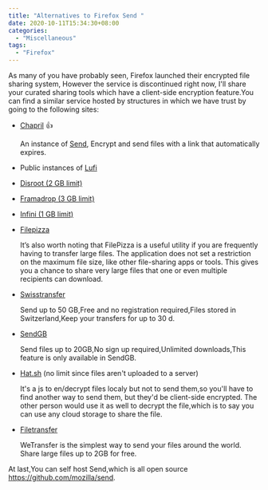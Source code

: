 ```yaml
---
title: "Alternatives to Firefox Send "
date: 2020-10-11T15:34:30+08:00
categories:
  - "Miscellaneous"
tags:
  - "Firefox"
---
```


As many of you have probably seen, Firefox launched their encrypted file sharing system, However the service is discontinued right now, I'll share your curated sharing tools which have a client-side encryption feature.You can find a similar service hosted by structures in which we have trust by going to the following sites:
<!--more-->

- [Chapril](https://drop.chapril.org/) 👍

   An instance of [Send](https://github.com/mozilla/send), Encrypt and send files with a link that automatically expires.

- Public instances of [Lufi](https://github.com/ldidry/lufi)

- [Disroot (2 GB limit)](https://upload.disroot.org/)

- [Framadrop (3 GB limit)](https://framadrop.org/lufi/)

- [Infini (1 GB limit)](https://drop.infini.fr/)

- [Filepizza](https://file.pizza/)

   It’s also worth noting that FilePizza is a useful utility if you are frequently having to transfer large files. The application does not set a restriction on the maximum file    size, like other file-sharing apps or tools. This gives you a chance to share very large files that one or even multiple recipients can download.

- [Swisstransfer](https://www.swisstransfer.com/)

   Send up to 50 GB,Free and no registration required,Files stored in Switzerland,Keep your transfers for up to 30 d.

- [SendGB](https://www.sendgb.com/) 

   Send files up to 20GB,No sign up required,Unlimited downloads,This feature is only available in SendGB.

- [Hat.sh](https://hat.sh/) (no limit since files aren't uploaded to a server) 

   It's a js to en/decrypt files localy but not to send them,so you'll have to find another way to send them, but they'd be client-side encrypted. The other person would use it    as well to decrypt the file,which is to say you can use any cloud storage to share the file.

- [Filetransfer](https://filetransfer.io/)

    WeTransfer is the simplest way to send your files around the world. Share large files up to 2GB for free.

At last,You can self host Send,which is all open source https://github.com/mozilla/send.
